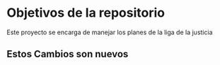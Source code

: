 # Objetivos de la repositorio

Este proyecto se encarga de manejar los planes de la liga de la justicia


## Estos Cambios son nuevos
